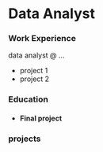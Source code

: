 # Data Analyst

### Work Experience
data analyst @ ...
- project 1
- project 2

### Education
- #### Final project


### projects
